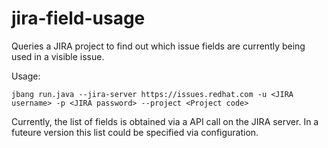 # jira-field-usage

Queries a JIRA project to find out which issue fields are currently being used in a visible issue.

Usage:

    jbang run.java --jira-server https://issues.redhat.com -u <JIRA username> -p <JIRA password> --project <Project code>

Currently, the list of fields is obtained via a API call on the JIRA server. In a futeure version this list could be specified via configuration.
